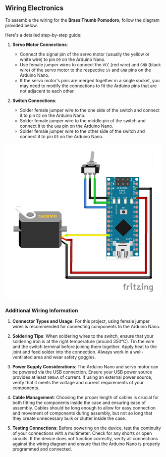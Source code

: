 ## Wiring Electronics

To assemble the wiring for the **Brass Thumb Pomodoro**, follow the diagram provided below. 

Here's a detailed step-by-step guide:

1. **Servo Motor Connections**:
   - Connect the signal pin of the servo motor (usually the yellow or white wire) to pin `D9` on the Arduino Nano.
   - Use female jumper wires to connect the `VCC` (red wire) and `GND` (black wire) of the servo motor to the respective `5V` and `GND` pins on the Arduino Nano. 
   - If the servo motor's pins are merged together in a single socket, you may need to modify the connections to fit the Arduino pins that are not adjacent to each other.

2. **Switch Connections**:
   - Solder female jumper wire to the one side of the switch and connect it to pin `D2` on the Arduino Nano.
   - Solder female jumper wire to the middle pin of the switch and connect it to the `GND` pin on the Arduino Nano.
   - Solder female jumper wire to the other side of the switch and connect it to pin `D3` on the Arduino Nano.

![Brass Thumb Pomodoro Wiring](wiring.png)

### Additional Wiring Information

1. **Connector Types and Usage**: For this project, using female jumper wires is recommended for connecting components to the Arduino Nano.

2. **Soldering Tips**: When soldering wires to the switch, ensure that your soldering iron is at the right temperature (around 350°C). Tin the wire and the switch terminal before joining them together. Apply heat to the joint and feed solder into the connection. Always work in a well-ventilated area and wear safety goggles.

3. **Power Supply Considerations**: The Arduino Nano and servo motor can be powered via the USB connection. Ensure your USB power source provides at least `500mA` of current. If using an external power source, verify that it meets the voltage and current requirements of your components.

4. **Cable Management**: Choosing the proper length of cables is crucial for both fitting the components inside the case and ensuring ease of assembly. Cables should be long enough to allow for easy connection and movement of components during assembly, but not so long that they create unnecessary bulk or clutter inside the case.

5. **Testing Connections**: Before powering on the device, test the continuity of your connections with a multimeter. Check for any shorts or open circuits. If the device does not function correctly, verify all connections against the wiring diagram and ensure that the Arduino Nano is properly programmed and connected.

